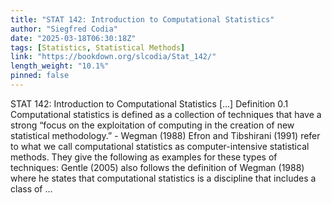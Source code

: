 ```yaml
---
title: "STAT 142: Introduction to Computational Statistics"
author: "Siegfred Codia"
date: "2025-03-18T06:30:18Z"
tags: [Statistics, Statistical Methods]
link: "https://bookdown.org/slcodia/Stat_142/"
length_weight: "10.1%"
pinned: false
---
```


STAT 142: Introduction to Computational Statistics [...] Definition 0.1 Computational statistics is defined as a collection of techniques that have a strong “focus on the exploitation of computing in the creation of new statistical methodology.” - Wegman (1988) Efron and Tibshirani (1991) refer to what we call computational statistics as computer-intensive statistical methods. They give the following as examples for these types of techniques: Gentle (2005) also follows the definition of Wegman (1988) where he states that computational statistics is a discipline that includes a class of ...

